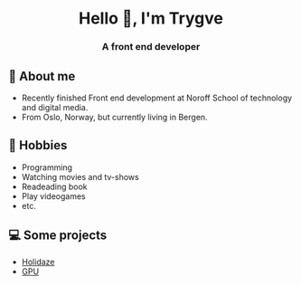 <h1 align="center">Hello 👋, I'm Trygve</h1>
<h3 align="center">A front end developer</h3>

## 💬 About me
- Recently finished Front end development at Noroff School of technology and digital media.
- From Oslo, Norway, but currently living in Bergen.

## 📅 Hobbies
- Programming
- Watching movies and tv-shows
- Readeading book
- Play videogames
- etc.

## 💻 Some projects
- [Holidaze](https://github.com/Noroff-FEU-Assignments/project-exam-2-TrygveKontoret)
- [GPU](https://github.com/TrygveKontoret/semester-project2)
